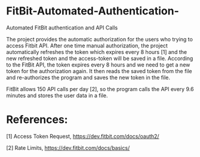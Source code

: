 # FitBit-Automated-Authentication-
Automated FitBit authentication and API Calls

The project provides the automatic authorization for the users who trying to access Fitbit API. After one time manual authorization, the project automatically refreshes the token which expires every 8 hours [1] and the new refreshed token and the access-token will be saved in a file. According to the FitBit API, the token expires every 8 hours and we need to get a new token for the authorization again. It then reads the saved token from the file and re-authorizes the program and saves the new token in the file.

FitBit allows 150 API calls per day [2], so the program calls the API every 9.6 minutes and stores the user data in a file.


# References:
[1] Access Token Request, https://dev.fitbit.com/docs/oauth2/

[2] Rate Limits, https://dev.fitbit.com/docs/basics/
